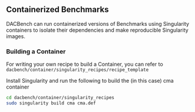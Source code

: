 ## Containerized Benchmarks

DACBench can run containerized versions of Benchmarks using Singularity containers to isolate their dependencies and make reproducible Singularity images. 


### Building a Container

For writing your own recipe to build a Container, you can refer to `dacbench/container/singularity_recipes/recipe_template`  

Install Singularity and run the following to build the (in this case) cma container

```bash
cd dacbench/container/singularity_recipes
sudo singularity build cma cma.def
```
